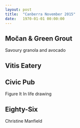 ```yaml
---
layout: post
title:  "Canberra November 2015"
date:   1970-01-01 00:00:00
---
```


## Močan & Green Grout

Savoury granola and avocado

## Vitis Eatery

## Civic Pub

Figure It In life drawing

## Eighty-Six

Christine Manfield
